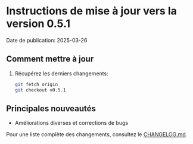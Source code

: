 # Instructions de mise à jour vers la version 0.5.1

Date de publication: 2025-03-26

## Comment mettre à jour

1. Récupérez les derniers changements:
   ```bash
   git fetch origin
   git checkout v0.5.1
   ```

## Principales nouveautés

- Améliorations diverses et corrections de bugs

Pour une liste complète des changements, consultez le [CHANGELOG.md](./CHANGELOG.md).
